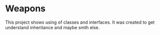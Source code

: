 # Weapons
This project shows using of classes and interfaces. It was created to get understand inheritance and maybe smth else.
